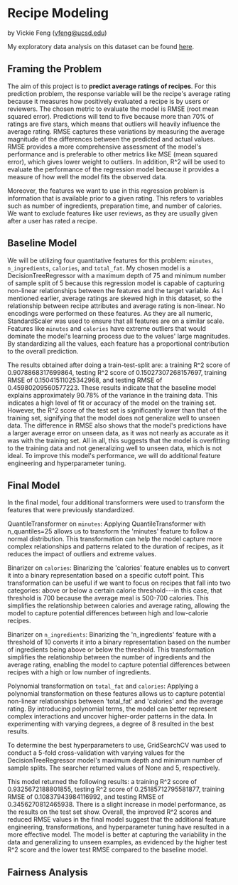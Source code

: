 # Recipe Modeling
by Vickie Feng (vfeng@ucsd.edu)

My exploratory data analysis on this dataset can be found [here](https://vickiefeng.github.io/RecipeInsights/).

## Framing the Problem
The aim of this project is to **predict average ratings of recipes**. For this prediction problem, the response variable will be the recipe's average rating because it measures how positively evaluated a recipe is by users or reviewers. The chosen metric to evaluate the model is RMSE (root mean squared error). Predictions will tend to five because more than 70% of ratings are five stars, which means that outliers will heavily influence the average rating. RMSE captures these variations by measuring the average magnitude of the differences between the predicted and actual values. RMSE provides a more comprehensive assessment of the model's performance and is preferable to other metrics like MSE (mean squared error), which gives lower weight to outliers. In addition, R^2 will be used to evaluate the performance of the regression model because it provides a measure of how well the model fits the observed data.

Moreover, the features we want to use in this regression problem is information that is available prior to a given rating. This refers to variables such as number of ingredients, preparation time, and number of calories. We want to exclude features like user reviews, as they are usually given after a user has rated a recipe. 

## Baseline Model
We will be utilizing four quantitative features for this problem: `minutes`, `n_ingredients`, `calories`, and `total_fat`. My chosen model is a DecisionTreeRegressor with a maximum depth of 75 and minimum number of sample split of 5 because this regression model is capable of capturing non-linear relationships between the features and the target variable. As I mentioned earlier, average ratings are skewed high in this dataset, so the relationship between recipe attributes and average rating is non-linear. No encodings were performed on these features. As they are all numeric, StandardScaler was used to ensure that all features are on a similar scale. Features like `minutes` and `calories` have extreme outliers that would dominate the model's learning process due to the values' large magnitudes. By standardizing all the values, each feature has a proportional contribution to the overall prediction. 

The results obtained after doing a train-test-split are: a training R^2 score of 0.9078868317699864, testing R^2 score of 0.15027307268157697, training RMSE of 0.15041511025342968, and testing RMSE of 0.45980209560577223. These results indicate that the baseline model explains approximately 90.78% of the variance in the training data. This indicates a high level of fit or accuracy of the model on the training set. However, the R^2 score of the test set is significantly lower than that of the training set, signifying that the model does not generalize well to unseen data. The difference in RMSE also shows that the model's predictions have a larger average error on unseen data, as it was not nearly as accurate as it was with the training set. All in all, this suggests that the model is overfitting to the training data and not generalizing well to unseen data, which is not ideal. To improve this model's performance, we will do additional feature engineering and hyperparameter tuning. 

## Final Model
In the final model, four additional transformers were used to transform the features that were previously standardized. 

QuantileTransformer on `minutes`: Applying QuantileTransformer with n_quantiles=25 allows us to transform the 'minutes' feature to follow a normal distribution. This transformation can help the model capture more complex relationships and patterns related to the duration of recipes, as it reduces the impact of outliers and extreme values.

Binarizer on `calories`: Binarizing the 'calories' feature enables us to convert it into a binary representation based on a specific cutoff point. This transformation can be useful if we want to focus on recipes that fall into two categories: above or below a certain calorie threshold---in this case, that threshold is 700 because the average meal is 500-700 calories. This simplifies the relationship between calories and average rating, allowing the model to capture potential differences between high and low-calorie recipes.

Binarizer on `n_ingredients`: Binarizing the 'n_ingredients' feature with a threshold of 10 converts it into a binary representation based on the number of ingredients being above or below the threshold. This transformation simplifies the relationship between the number of ingredients and the average rating, enabling the model to capture potential differences between recipes with a high or low number of ingredients.

Polynomial transformation on `total_fat` and `calories`: Applying a polynomial transformation on these features allows us to capture potential non-linear relationships between 'total_fat' and 'calories' and the average rating. By introducing polynomial terms, the model can better represent complex interactions and uncover higher-order patterns in the data. In experimenting with varying degrees, a degree of 8 resulted in the best results.

To determine the best hyperparameters to use, GridSearchCV was used to conduct a 5-fold cross-validation with varying values for the DecisionTreeRegressor model's maximum depth and minimum number of sample splits. The searcher returned values of None and 5, respectively.

This model returned the following results: a training R^2 score of 0.9325672188801855, testing R^2 score of 0.25185712795581877, training RMSE of 0.10837943984116992, and testing RMSE of 0.3456270812465938. There is a slight increase in model performance, as the results on the test set show. Overall, the improved R^2 scores and reduced RMSE values in the final model suggest that the additional feature engineering, transformations, and hyperparameter tuning have resulted in a more effective model. The model is better at capturing the variability in the data and generalizing to unseen examples, as evidenced by the higher test R^2 score and the lower test RMSE compared to the baseline model.

## Fairness Analysis

